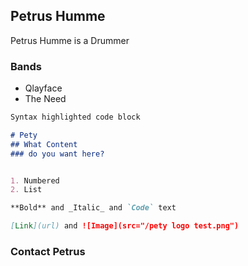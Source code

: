 ## Petrus Humme

Petrus Humme is a Drummer

### Bands
- Qlayface
- The Need

```markdown
Syntax highlighted code block

# Pety
## What Content
### do you want here?


1. Numbered
2. List

**Bold** and _Italic_ and `Code` text

[Link](url) and ![Image](src="/pety logo test.png")
```

### Contact Petrus


